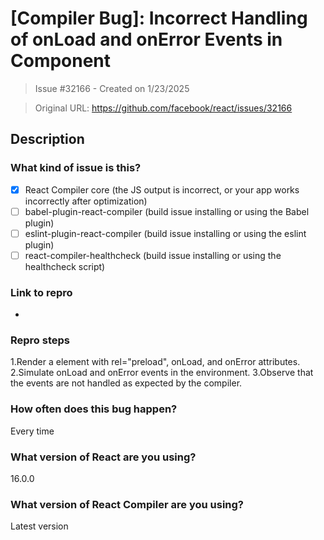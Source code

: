 # [Compiler Bug]: Incorrect Handling of onLoad and onError Events in <link> Component

> Issue #32166 - Created on 1/23/2025

> Original URL: https://github.com/facebook/react/issues/32166

## Description

### What kind of issue is this?

- [x] React Compiler core (the JS output is incorrect, or your app works incorrectly after optimization)
- [ ] babel-plugin-react-compiler (build issue installing or using the Babel plugin)
- [ ] eslint-plugin-react-compiler (build issue installing or using the eslint plugin)
- [ ] react-compiler-healthcheck (build issue installing or using the healthcheck script)

### Link to repro

-

### Repro steps

1.Render a <link> element with rel="preload", onLoad, and onError attributes.
2.Simulate onLoad and onError events in the environment.
3.Observe that the events are not handled as expected by the compiler.


### How often does this bug happen?

Every time

### What version of React are you using?

16.0.0

### What version of React Compiler are you using?

Latest version
